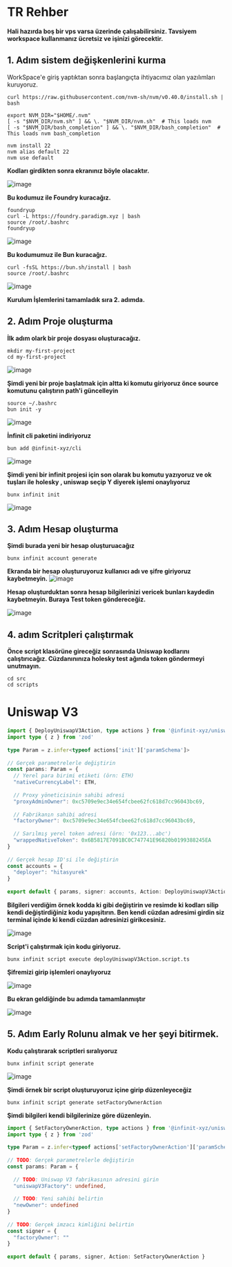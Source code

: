 
# TR Rehber

**Hali hazırda boş bir vps varsa üzerinde çalışabilirsiniz. Tavsiyem workspace kullanmanız ücretsiz ve işinizi görecektir.**


## 1. Adım sistem değişkenlerini kurma
WorkSpace'e giriş yaptıktan sonra başlangıçta ihtiyacımız olan yazılımları kuruyoruz.

```
curl https://raw.githubusercontent.com/nvm-sh/nvm/v0.40.0/install.sh | bash
 
export NVM_DIR="$HOME/.nvm"
[ -s "$NVM_DIR/nvm.sh" ] && \. "$NVM_DIR/nvm.sh"  # This loads nvm
[ -s "$NVM_DIR/bash_completion" ] && \. "$NVM_DIR/bash_completion"  # This loads nvm bash_completion
 
nvm install 22
nvm alias default 22
nvm use default
```

**Kodları girdikten sonra ekranınız böyle olacaktır.**

![image](https://github.com/user-attachments/assets/c40f97f7-5aa7-403d-9e9e-3728749e0a82)

**Bu kodumuz ile Foundry kuracağız.**

```
foundryup
curl -L https://foundry.paradigm.xyz | bash
source /root/.bashrc
foundryup
```
![image](https://github.com/user-attachments/assets/ede789f0-c1a6-4abc-afee-eecbdd8f79f2)

**Bu kodumumuz ile Bun kuracağız.**

```
curl -fsSL https://bun.sh/install | bash
source /root/.bashrc
```
![image](https://github.com/user-attachments/assets/368f80a9-578e-4e0a-a322-8520f284ded9)


**Kurulum İşlemlerini tamamladık sıra 2. adımda.**

## 2. Adım Proje oluşturma

**İlk adım olark bir proje dosyası oluşturacağız.**

```
mkdir my-first-project
cd my-first-project
```

![image](https://github.com/user-attachments/assets/b256281b-759a-4a3f-be77-198eea507540)

**Şimdi yeni bir proje başlatmak için altta ki komutu giriyoruz önce source komutunu çalıştırın path'i güncelleyin**

```
source ~/.bashrc
bun init -y
```
![image](https://github.com/user-attachments/assets/6979a82d-75d5-46b1-ab09-19e2af466120)

**İnfinit cli paketini indiriyoruz**
```
bun add @infinit-xyz/cli
```

![image](https://github.com/user-attachments/assets/56a03577-6267-44b8-89a8-40a481dad1f3)

**Şimdi yeni bir infinit projesi için son olarak bu komutu yazıyoruz ve ok tuşları ile holesky , uniswap seçip Y diyerek işlemi onaylıyoruz**
```
bunx infinit init
```

![image](https://github.com/user-attachments/assets/d1b66e46-9dc4-4e4e-9155-21e37ea68420)

## 3. Adım Hesap oluşturma

**Şimdi burada yeni bir hesap oluşturuacağız**

```
bunx infinit account generate
```
**Ekranda bir hesap oluşturuyoruz kullanıcı adı ve şifre giriyoruz kaybetmeyin.**
![image](https://github.com/user-attachments/assets/706d7639-9b3e-413b-9325-f25bc896b4b5)

**Hesap oluşturduktan sonra hesap bilgilerinizi vericek bunları kaydedin kaybetmeyin. Buraya Test token göndereceğiz.**

![image](https://github.com/user-attachments/assets/03ca534e-d2af-4ea3-91cf-0643cac42bdc)


## 4. adım Scritpleri çalıştırmak

**Önce script klasörüne gireceğiz sonrasında Uniswap kodlarını çalıştırıcağız. Cüzdanınınıza holesky test ağında token göndermeyi unutmayın.**

```
cd src
cd scripts
```

# Uniswap V3 

```typescript
import { DeployUniswapV3Action, type actions } from '@infinit-xyz/uniswap-v3/actions'
import type { z } from 'zod'
 
type Param = z.infer<typeof actions['init']['paramSchema']>
 
// Gerçek parametrelerle değiştirin
const params: Param = {
  // Yerel para birimi etiketi (örn: ETH)
  "nativeCurrencyLabel": ETH,
 
  // Proxy yöneticisinin sahibi adresi
  "proxyAdminOwner": 0xc5709e9ec34e654fcbee62fc618d7cc96043bc69,
 
  // Fabrikanın sahibi adresi
  "factoryOwner": 0xc5709e9ec34e654fcbee62fc618d7cc96043bc69,
 
  // Sarılmış yerel token adresi (örn: '0x123...abc')
  "wrappedNativeToken": 0x6B5817E7091BC0C747741E96820b0199388245EA
}
 
// Gerçek hesap ID'si ile değiştirin
const accounts = {
  "deployer": "hitasyurek"
}
 
export default { params, signer: accounts, Action: DeployUniswapV3Action }

```
**Bilgileri verdiğim örnek kodda ki gibi değiştirin ve resimde ki kodları silip kendi değiştirdiğiniz kodu yapışitırın. Ben kendi cüzdan adresimi girdin siz terminal içinde ki kendi cüzdan adresinizi girikcesiniz.**

![image](https://github.com/user-attachments/assets/513a0b65-874a-48e8-98e4-807786afd9fc)

**Script'i çalıştırmak için kodu giriyoruz.**
```
bunx infinit script execute deployUniswapV3Action.script.ts
```

**Şifremizi girip işlemleri onaylıyoruz** 

![image](https://github.com/user-attachments/assets/1b2f78e6-209d-4639-b30a-7ed8d9e2f57c)

**Bu ekran geldiğinde bu adımda tamamlanmıştır**

![image](https://github.com/user-attachments/assets/2664b50b-0a17-4705-b83c-15fe638d9130)

## 5. Adım Early Rolunu almak ve her şeyi bitirmek.

**Kodu çalıştırarak scriptleri sıralıyoruz**

```
bunx infinit script generate
```
![image](https://github.com/user-attachments/assets/08d0038a-2760-41fd-b1f7-8026a1ebce30)

**Şimdi örnek bir script oluşturuyoruz içine girip düzenleyeceğiz**
```
bunx infinit script generate setFactoryOwnerAction
```

**Şimdi bilgileri kendi bilgilerinize göre düzenleyin.**

```typescript
import { SetFactoryOwnerAction, type actions } from '@infinit-xyz/uniswap-v3/actions'
import type { z } from 'zod'
 
type Param = z.infer<typeof actions['setFactoryOwnerAction']['paramSchema']>
 
// TODO: Gerçek parametrelerle değiştirin
const params: Param = {
 
  // TODO: Uniswap V3 fabrikasının adresini girin
  "uniswapV3Factory": undefined,
 
  // TODO: Yeni sahibi belirtin
  "newOwner": undefined
}
 
// TODO: Gerçek imzacı kimliğini belirtin
const signer = {
  "factoryOwner": ""
}
 
export default { params, signer, Action: SetFactoryOwnerAction }
```



